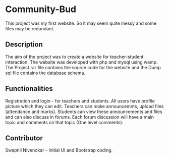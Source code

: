# Community-Bud

This project was my first website. So it may seem quite messy and some files may be redundant.

## Description
The aim of the project was to create a website for teacher-student interaction. The website was developed with php and mysql using wamp.
The Project.rar file contains the source code for the website and the Dump sql file contains the database schema.

## Functionalities

Registration and login - for teachers and students.
All users have profile picture which they can edit.
Teachers can make announcemnts, upload files (attendance and marks).
Students can view these announcements and files and can also discuss in forums.
Each forum discussion will have a main topic and comments on that topic (One level comments).

## Contributor
Swapnil Nivendkar - Initial UI and Bootstrap coding.
